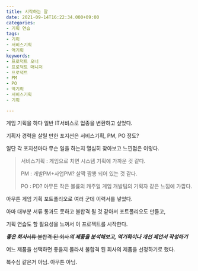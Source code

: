 ```yaml
---
title: 시작하는 말
date: 2021-09-14T16:22:34.000+09:00
categories:
- 기획 연습
tags:
- 기획
- 서비스기획
- 역기획
keywords:
- 프로덕트 오너
- 프로덕트 매니저
- 프로덕트
- PM
- PO
- 역기획
- 서비스기획
- 기획

---
```

게임 기획을 하다 일반 IT서비스로 업종을 변환하고 싶었다.

기획자 경력을 살릴 만한 포지션은 서비스기획, PM, PO 정도?

일단 각 포지션마다 무슨 일을 하는지 열심히 찾아보고 느낀점은 이렇다.

> 서비스기획 : 게임으로 치면 시스템 기획에 가까운 것 같다.
> 
> PM : 개발PM+사업PM? 살짝 짬뽕 되어 있는 것 같다.
> 
> PO : PD? 아무튼 작은 볼륨의 캐주얼 게임 개발팀의 기획자 같은 느낌에 가깝다.

아무튼 게임 기획 포트폴리오로 여러 군데 이력서를 넣었다.

아마 대부분 서류 통과도 못하고 불합격 될 것 같아서 포트폴리오도 만들고,

기획 연습도 할 필요성을 느껴서 이 프로젝트를 시작한다.

**_좋은 회사_**~~서류 불합격 된 회사~~**_의 제품을 분석해보고, 역기획이나 개선 제안서 작성하기_**

어느 제품을 선택하면 좋을지 몰라서 불합격 된 회사의 제품을 선정하기로 했다.

복수심 같은거 아님. 아무튼 아님.
